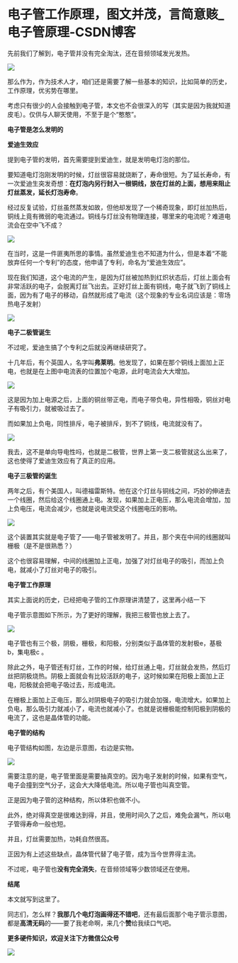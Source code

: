 # 电子管工作原理，图文并茂，言简意赅_电子管原理-CSDN博客
先前我们了解到，电子管并没有完全淘汰，还在音频领域发光发热。

![](assets/0/7/078f3e03d339e5f6615cad5672733c9b.png)

那么作为，作为技术人才，咱们还是需要了解一些基本的知识，比如简单的历史，工作原理，优劣势在哪里。

考虑只有很少的人会接触到电子管，本文也不会很深入的写（其实是因为我就知道皮毛）。仅供与人聊天使用，不至于是个“憨憨”。

**电子管是怎么发明的**

**爱迪生效应**

提到电子管的发明，首先需要提到爱迪生，就是发明电灯泡的那位。

要知道电灯泡刚发明的时候，灯丝很容易就烧断了，寿命很短。为了延长寿命，有一次爱迪生突发奇想：**在灯泡内另行封入一根铜线，放在灯丝的上面，想用来阻止灯丝蒸发，延长灯泡寿命**。

经过反复试验，灯丝虽然蒸发如故，但他却发现了一个稀奇现象，即灯丝加热后，铜线上竟有微弱的电流通过。铜线与灯丝没有物理连接，哪里来的电流呢？难道电流会在空中飞不成？

![](assets/d/c/dc267a68b2024171c7632329ded5aae8.png)

在当时，这是一件匪夷所思的事情。虽然爱迪生也不知道为什么，但是本着“不能放弃任何一个专利”的态度，他申请了专利，命名为“爱迪生效应”。

现在我们知道，这个电流的产生，是因为灯丝被加热到红炽状态后，灯丝上面会有非常活跃的电子，会脱离灯丝飞出去。正好灯丝上面有铜线，电子就飞到了铜线上面，因为有了电子的移动，自然就形成了电流（这个现象的专业名词应该是：零场热电子发射）

![](assets/6/3/632a3d9a4274829f4b4fedbed22f33aa.gif)

**电子二极管诞生**

不过呢，爱迪生搞了个专利之后就没再继续研究了。

十几年后，有个英国人，名字叫**弗莱明**。他发现了，如果在那个铜线上面加上正电，也就是在上图中电流表的位置加个电源，此时电流会大大增加。

![](assets/2/4/24ecbd0c6168994e41425ccd8ce6f8f9.png)

这是因为加上电源之后，上面的铜丝带正电，而电子带负电，异性相吸，铜丝对电子有吸引力，就被吸过去了。

而如果加上负电，同性排斥，电子被排斥，到不了铜线，电流就没有了。

![](assets/a/c/acc8c1e1528c2e7f2ba4167d3d19f54b.png)

我去，这不是单向导电性吗，也就是二极管，世界上第一支二极管就这么出来了，这也使得了爱迪生效应有了真正的应用。

**电子三极管的诞生**

两年之后，有个美国人，叫德福雷斯特。他在这个灯丝与铜线之间，巧妙的伸进去一个线圈，然后给这个线圈通上电。发现，如果加上正电压，那么电流会增加，加上负电压，电流会减少，也就是说电流受这个线圈电压的影响。

![](assets/0/0/00711e8411e14124c9957e3f26f20ae0.png)

这个装置其实就是电子管了——电子管被发明了。并且，那个夹在中间的线圈就叫栅极（是不是很熟悉？）

这个也很容易理解，中间的线圈加上正电，加强了对灯丝电子的吸引，而加上负电，就减小了灯丝对电子的吸引。

**电子管工作原理**

其实上面说的历史，已经把电子管的工作原理讲清楚了，这里再小结一下

电子管示意图如下所示，为了更好的理解，我把三极管也放上去了。

![](assets/7/4/74ac60499d7737342f801fc5a01f519a.gif)

电子管也有三个极，阴极，栅极，和阳极，分别类似于晶体管的发射极e，基极b，集电极c 。

除此之外，电子管还有灯丝，工作的时候，给灯丝通上电，灯丝就会发热，然后灯丝把阴极烧热。阴极上面就会有比较活跃的电子，这时候如果在阳极上面加上正电，阳极就会把电子吸过去，形成电流。

在栅极上面加上正电压，那么对阴极电子的吸引力就会加强，电流增大。如果加上负电，那么吸引力就减小了，电流也就减小了。也就是说栅极能控制阳极到阴极的电流了，这也是晶体管的功能。

**电子管的结构**

电子管结构如图，左边是示意图，右边是实物。

![](assets/f/f/ff0a3a429a7841d14e3a8309c4cffbc1.png)

需要注意的是，电子管里面是需要抽真空的。因为电子发射的时候，如果有空气，电子会撞到空气分子，这会大大降低电流。所以电子管也叫真空管。

正是因为电子管的这种结构，所以体积也做不小。

此外，绝对得真空是很难达到得，并且，使用时间久了之后，难免会漏气，所以电子管得寿命一般也短。

并且，灯丝需要加热，功耗自然很高。

正因为有上述这些缺点，晶体管代替了电子管，成为当今世界得主流。

不过呢，电子管也**没有完全消失**，在音频领域等少数领域还在使用。

**结尾**

本文就写到这里了。

同志们，怎么样？**我那几个电灯泡画得还不错吧**，还有最后面那个电子管示意图，都是**高清无码**的——要了我老命啊，来几个**赞**给我续口气吧。

**更多硬件知识，欢迎关注下方微信公众号**

**![](assets/a/2/a2d22c35745f99f9bc98697d7245fc23.png)**